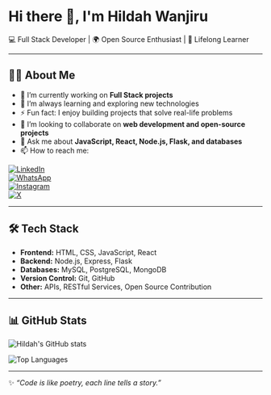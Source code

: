 # Hi there 👋, I'm Hildah Wanjiru  

💻 Full Stack Developer | 🌍 Open Source Enthusiast | 🚀 Lifelong Learner  

---

## 👩‍💻 About Me  

- 🎯 I’m currently working on **Full Stack projects**  
- 🌱 I’m always learning and exploring new technologies  
- ⚡ Fun fact: I enjoy building projects that solve real-life problems  
- 🤝 I’m looking to collaborate on **web development and open-source projects**  
- 💬 Ask me about **JavaScript, React, Node.js, Flask, and databases**  
- 📫 How to reach me:  

[![LinkedIn](https://img.shields.io/badge/LinkedIn-blue?style=for-the-badge&logo=linkedin)](https://www.linkedin.com/in/your-linkedin-username)  
[![WhatsApp](https://img.shields.io/badge/WhatsApp-green?style=for-the-badge&logo=whatsapp)](https://wa.me/254741740772)  
[![Instagram](https://img.shields.io/badge/Instagram-pink?style=for-the-badge&logo=instagram)](https://www.instagram.com/hildaa._______/)  
[![X](https://img.shields.io/badge/Twitter-black?style=for-the-badge&logo=x)](https://x.com/your-x-username)  

---

## 🛠️ Tech Stack  

- **Frontend:** HTML, CSS, JavaScript, React  
- **Backend:** Node.js, Express, Flask  
- **Databases:** MySQL, PostgreSQL, MongoDB  
- **Version Control:** Git, GitHub  
- **Other:** APIs, RESTful Services, Open Source Contribution  

---

## 📊 GitHub Stats  

![Hildah's GitHub stats](https://github-readme-stats.vercel.app/api?username=HildahWanjiru&show_icons=true&theme=radical)  

![Top Languages](https://github-readme-stats.vercel.app/api/top-langs/?username=HildahWanjiru&layout=compact&theme=radical)  

---

✨ *“Code is like poetry, each line tells a story.”*  
